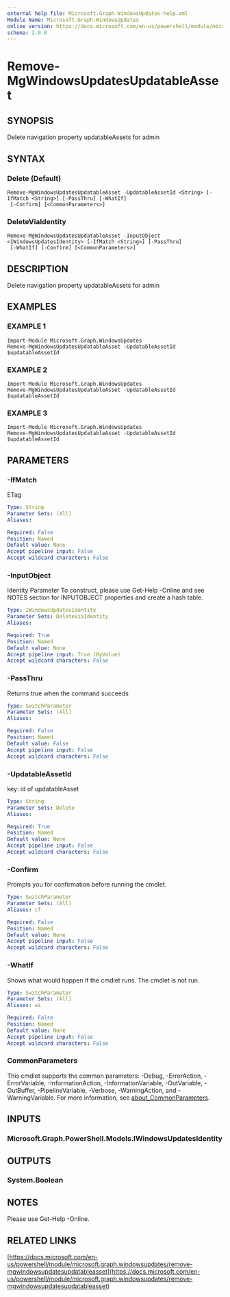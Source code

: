 ```yaml
---
external help file: Microsoft.Graph.WindowsUpdates-help.xml
Module Name: Microsoft.Graph.WindowsUpdates
online version: https://docs.microsoft.com/en-us/powershell/module/microsoft.graph.windowsupdates/remove-mgwindowsupdatesupdatableasset
schema: 2.0.0
---
```


# Remove-MgWindowsUpdatesUpdatableAsset

## SYNOPSIS
Delete navigation property updatableAssets for admin

## SYNTAX

### Delete (Default)
```
Remove-MgWindowsUpdatesUpdatableAsset -UpdatableAssetId <String> [-IfMatch <String>] [-PassThru] [-WhatIf]
 [-Confirm] [<CommonParameters>]
```

### DeleteViaIdentity
```
Remove-MgWindowsUpdatesUpdatableAsset -InputObject <IWindowsUpdatesIdentity> [-IfMatch <String>] [-PassThru]
 [-WhatIf] [-Confirm] [<CommonParameters>]
```

## DESCRIPTION
Delete navigation property updatableAssets for admin

## EXAMPLES

### EXAMPLE 1
```
Import-Module Microsoft.Graph.WindowsUpdates
Remove-MgWindowsUpdatesUpdatableAsset -UpdatableAssetId $updatableAssetId
```

### EXAMPLE 2
```
Import-Module Microsoft.Graph.WindowsUpdates
Remove-MgWindowsUpdatesUpdatableAsset -UpdatableAssetId $updatableAssetId
```

### EXAMPLE 3
```
Import-Module Microsoft.Graph.WindowsUpdates
Remove-MgWindowsUpdatesUpdatableAsset -UpdatableAssetId $updatableAssetId
```

## PARAMETERS

### -IfMatch
ETag

```yaml
Type: String
Parameter Sets: (All)
Aliases:

Required: False
Position: Named
Default value: None
Accept pipeline input: False
Accept wildcard characters: False
```

### -InputObject
Identity Parameter
To construct, please use Get-Help -Online and see NOTES section for INPUTOBJECT properties and create a hash table.

```yaml
Type: IWindowsUpdatesIdentity
Parameter Sets: DeleteViaIdentity
Aliases:

Required: True
Position: Named
Default value: None
Accept pipeline input: True (ByValue)
Accept wildcard characters: False
```

### -PassThru
Returns true when the command succeeds

```yaml
Type: SwitchParameter
Parameter Sets: (All)
Aliases:

Required: False
Position: Named
Default value: False
Accept pipeline input: False
Accept wildcard characters: False
```

### -UpdatableAssetId
key: id of updatableAsset

```yaml
Type: String
Parameter Sets: Delete
Aliases:

Required: True
Position: Named
Default value: None
Accept pipeline input: False
Accept wildcard characters: False
```

### -Confirm
Prompts you for confirmation before running the cmdlet.

```yaml
Type: SwitchParameter
Parameter Sets: (All)
Aliases: cf

Required: False
Position: Named
Default value: None
Accept pipeline input: False
Accept wildcard characters: False
```

### -WhatIf
Shows what would happen if the cmdlet runs.
The cmdlet is not run.

```yaml
Type: SwitchParameter
Parameter Sets: (All)
Aliases: wi

Required: False
Position: Named
Default value: None
Accept pipeline input: False
Accept wildcard characters: False
```

### CommonParameters
This cmdlet supports the common parameters: -Debug, -ErrorAction, -ErrorVariable, -InformationAction, -InformationVariable, -OutVariable, -OutBuffer, -PipelineVariable, -Verbose, -WarningAction, and -WarningVariable. For more information, see [about_CommonParameters](http://go.microsoft.com/fwlink/?LinkID=113216).

## INPUTS

### Microsoft.Graph.PowerShell.Models.IWindowsUpdatesIdentity
## OUTPUTS

### System.Boolean
## NOTES
Please use Get-Help -Online.

## RELATED LINKS

[https://docs.microsoft.com/en-us/powershell/module/microsoft.graph.windowsupdates/remove-mgwindowsupdatesupdatableasset](https://docs.microsoft.com/en-us/powershell/module/microsoft.graph.windowsupdates/remove-mgwindowsupdatesupdatableasset)

